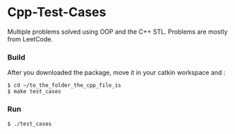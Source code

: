 # Cpp-Test-Cases

Multiple problems solved using OOP and the C++ STL. Problems are mostly from LeetCode.


### Build

After you downloaded the package, move it in your catkin workspace and :
```
$ cd ~/to_the_folder_the_cpp_file_is
$ make test_cases
```

### Run

```
$ ./test_cases
```
